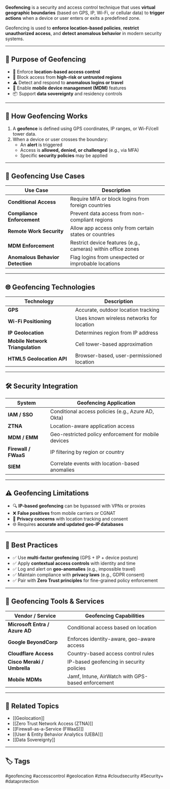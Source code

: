 **Geofencing** is a security and access control technique that uses **virtual geographic boundaries** (based on GPS, IP, Wi-Fi, or cellular data) to **trigger actions** when a device or user enters or exits a predefined zone.

Geofencing is used to **enforce location-based policies**, **restrict unauthorized access**, and **detect anomalous behavior** in modern security systems.

---

## 🎯 Purpose of Geofencing

- 🔐 Enforce **location-based access control**
- 🚫 Block access from **high-risk or untrusted regions**
- ⚠️ Detect and respond to **anomalous logins or travel**
- 📱 Enable **mobile device management (MDM)** features
- 📦 Support **data sovereignty** and residency controls

---

## 🧱 How Geofencing Works

1. A **geofence** is defined using GPS coordinates, IP ranges, or Wi-Fi/cell tower data.
2. When a device or user crosses the boundary:
   - An **alert** is triggered
   - Access is **allowed, denied, or challenged** (e.g., via MFA)
   - Specific **security policies** may be applied

---

## 🧠 Geofencing Use Cases

| Use Case                         | Description                                                  |
|----------------------------------|--------------------------------------------------------------|
| **Conditional Access**           | Require MFA or block logins from foreign countries           |
| **Compliance Enforcement**       | Prevent data access from non-compliant regions               |
| **Remote Work Security**         | Allow app access only from certain states or countries       |
| **MDM Enforcement**              | Restrict device features (e.g., cameras) within office zones |
| **Anomalous Behavior Detection** | Flag logins from unexpected or improbable locations          |

---

## 🌐 Geofencing Technologies

| Technology           | Description                                |
|----------------------|--------------------------------------------|
| **GPS**              | Accurate, outdoor location tracking         |
| **Wi-Fi Positioning**| Uses known wireless networks for location   |
| **IP Geolocation**   | Determines region from IP address           |
| **Mobile Network Triangulation** | Cell tower-based approximation     |
| **HTML5 Geolocation API** | Browser-based, user-permissioned location |

---

## 🛠 Security Integration

| System                | Geofencing Application                                     |
|-----------------------|------------------------------------------------------------|
| **IAM / SSO**         | Conditional access policies (e.g., Azure AD, Okta)         |
| **ZTNA**              | Location-aware application access                          |
| **MDM / EMM**         | Geo-restricted policy enforcement for mobile devices       |
| **Firewall / FWaaS**  | IP filtering by region or country                          |
| **SIEM**              | Correlate events with location-based anomalies             |

---

## ⚠️ Geofencing Limitations

- 🔍 **IP-based geofencing** can be bypassed with VPNs or proxies
- ❌ **False positives** from mobile carriers or CGNAT
- 🔐 **Privacy concerns** with location tracking and consent
- 🌐 Requires **accurate and updated geo-IP databases**

---

## 🔐 Best Practices

- ✅ Use **multi-factor geofencing** (GPS + IP + device posture)
- ✅ Apply **contextual access controls** with identity and time
- ✅ Log and alert on **geo-anomalies** (e.g., impossible travel)
- ✅ Maintain compliance with **privacy laws** (e.g., GDPR consent)
- ✅ Pair with **Zero Trust principles** for fine-grained policy enforcement

---

## 🧰 Geofencing Tools & Services

| Vendor / Service        | Geofencing Capabilities                           |
|-------------------------|---------------------------------------------------|
| **Microsoft Entra / Azure AD** | Conditional access based on location      |
| **Google BeyondCorp**   | Enforces identity-aware, geo-aware access         |
| **Cloudflare Access**   | Country-based access control rules                |
| **Cisco Meraki / Umbrella** | IP-based geofencing in security policies    |
| **Mobile MDMs**         | Jamf, Intune, AirWatch with GPS-based enforcement |

---

## 📎 Related Topics

- [[Geolocation]]
- [[Zero Trust Network Access (ZTNA)]]
- [[Firewall-as-a-Service (FWaaS)]]
- [[User & Entity Behavior Analytics (UEBA)]]
- [[Data Sovereignty]]

---

## 🏷 Tags

#geofencing #accesscontrol #geolocation #ztna #cloudsecurity #Security+ #dataprotection
